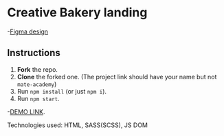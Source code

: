 # Creative Bakery landing
-[Figma design](https://www.figma.com/file/zIi6yfSpSIV4dnTzwaXSjt/Bakerlab?node-id=0%3A1)

## Instructions
1. **Fork** the repo.
2. **Clone** the forked one. (The project link should have your name but not `mate-academy`)
3. Run `npm install` (or just `npm i`).
4. Run `npm start`.

 -[DEMO LINK](https://Smikhotur.github.io/KateVRLanding/).

Technologies used:  HTML, SASS(SCSS), JS DOM
